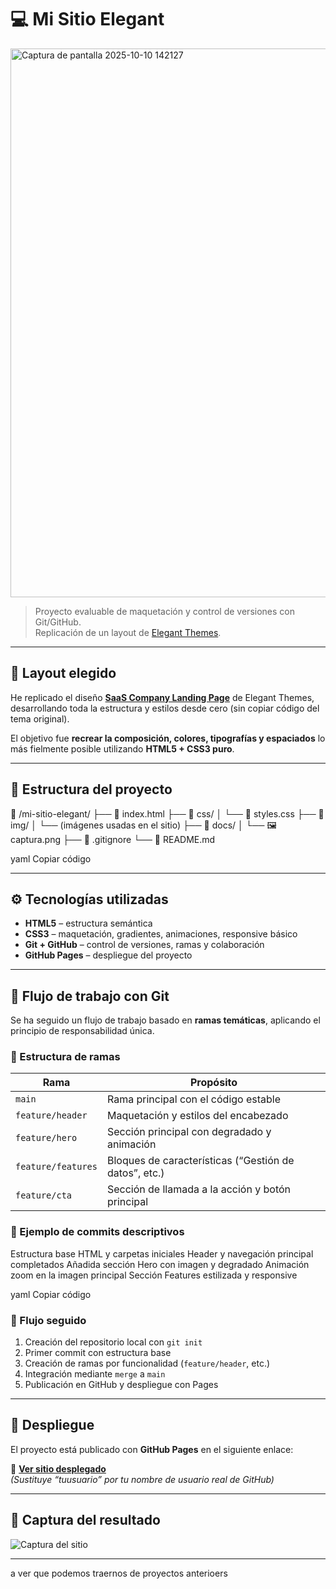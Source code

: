 # 💻 Mi Sitio Elegant
<img width="1252" height="878" alt="Captura de pantalla 2025-10-10 142127" src="https://github.com/user-attachments/assets/4e044150-0a39-42c1-8820-4a53e1a37d1e" />

> Proyecto evaluable de maquetación y control de versiones con Git/GitHub.  
> Replicación de un layout de [Elegant Themes](https://www.elegantthemes.com/layouts/).

---

## 🎨 Layout elegido

He replicado el diseño **[SaaS Company Landing Page](https://www.elegantthemes.com/layouts/business/saas-company-landing-page/live-demo)** de Elegant Themes, desarrollando toda la estructura y estilos desde cero (sin copiar código del tema original).  

El objetivo fue **recrear la composición, colores, tipografías y espaciados** lo más fielmente posible utilizando **HTML5 + CSS3 puro**.

---

## 🧱 Estructura del proyecto

📁 /mi-sitio-elegant/
├── 📄 index.html
├── 📁 css/
│ └── 🎨 styles.css
├── 📁 img/
│ └── (imágenes usadas en el sitio)
├── 📁 docs/
│ └── 🖼️ captura.png
├── 📄 .gitignore
└── 📄 README.md

yaml
Copiar código

---

## ⚙️ Tecnologías utilizadas

- **HTML5** – estructura semántica  
- **CSS3** – maquetación, gradientes, animaciones, responsive básico  
- **Git + GitHub** – control de versiones, ramas y colaboración  
- **GitHub Pages** – despliegue del proyecto  

---

## 🌿 Flujo de trabajo con Git

Se ha seguido un flujo de trabajo basado en **ramas temáticas**, aplicando el principio de responsabilidad única.

### 🔹 Estructura de ramas

| Rama | Propósito |
|------|------------|
| `main` | Rama principal con el código estable |
| `feature/header` | Maquetación y estilos del encabezado |
| `feature/hero` | Sección principal con degradado y animación |
| `feature/features` | Bloques de características (“Gestión de datos”, etc.) |
| `feature/cta` | Sección de llamada a la acción y botón principal |

### 🔹 Ejemplo de commits descriptivos

Estructura base HTML y carpetas iniciales
Header y navegación principal completados
Añadida sección Hero con imagen y degradado
Animación zoom en la imagen principal
Sección Features estilizada y responsive

yaml
Copiar código

### 🔹 Flujo seguido

1. Creación del repositorio local con `git init`
2. Primer commit con estructura base
3. Creación de ramas por funcionalidad (`feature/header`, etc.)
4. Integración mediante `merge` a `main`
5. Publicación en GitHub y despliegue con Pages

---

## 🚀 Despliegue

El proyecto está publicado con **GitHub Pages** en el siguiente enlace:

🔗 **[Ver sitio desplegado](https://tuusuario.github.io/mi-sitio-elegant/)**  
*(Sustituye “tuusuario” por tu nombre de usuario real de GitHub)*

---

## 📸 Captura del resultado

![Captura del sitio](docs/captura.png)

---

a ver que podemos traernos de proyectos anterioers
